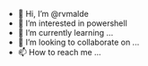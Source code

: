 - 👋 Hi, I’m @rvmalde
- 👀 I’m interested in powershell
- 🌱 I’m currently learning ...
- 💞️ I’m looking to collaborate on ...
- 📫 How to reach me ...

<!---
rvmalde/rvmalde is a ✨ special ✨ repository because its `README.md` (this file) appears on your GitHub profile.
You can click the Preview link to take a look at your changes.
--->
